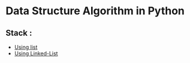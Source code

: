 # Data Structure Algorithm in Python

## Stack :
- [Using list](https://github.com/Saqib29/Data-structure-Algorithm-in-python/blob/master/stack/using_list.py "using line")
- [Using Linked-List](https://github.com/Saqib29/Data-structure-Algorithm-in-python/blob/master/stack/using_linked-list.py "using Linked-List")